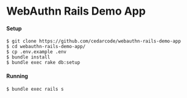 # WebAuthn Rails Demo App


#### Setup

```
$ git clone https://github.com/cedarcode/webauthn-rails-demo-app
$ cd webauthn-rails-demo-app/
$ cp .env.example .env
$ bundle install
$ bundle exec rake db:setup
```

#### Running

```
$ bundle exec rails s
```
